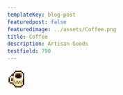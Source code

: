 ```yaml
---
templateKey: blog-post
featuredpost: false
featuredimage: ../assets/Coffee.png
title: Coffee
description: Artisan Goods
testfield: 790
---
```

![Coffee](../assets/Coffee.png)